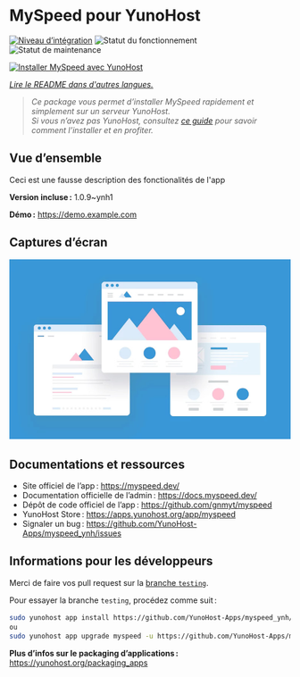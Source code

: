 <!--
Nota bene : ce README est automatiquement généré par <https://github.com/YunoHost/apps/tree/master/tools/readme_generator>
Il NE doit PAS être modifié à la main.
-->

# MySpeed pour YunoHost

[![Niveau d’intégration](https://dash.yunohost.org/integration/myspeed.svg)](https://ci-apps.yunohost.org/ci/apps/myspeed/) ![Statut du fonctionnement](https://ci-apps.yunohost.org/ci/badges/myspeed.status.svg) ![Statut de maintenance](https://ci-apps.yunohost.org/ci/badges/myspeed.maintain.svg)

[![Installer MySpeed avec YunoHost](https://install-app.yunohost.org/install-with-yunohost.svg)](https://install-app.yunohost.org/?app=myspeed)

*[Lire le README dans d'autres langues.](./ALL_README.md)*

> *Ce package vous permet d’installer MySpeed rapidement et simplement sur un serveur YunoHost.*  
> *Si vous n’avez pas YunoHost, consultez [ce guide](https://yunohost.org/install) pour savoir comment l’installer et en profiter.*

## Vue d’ensemble

Ceci est une fausse description des fonctionalités de l'app


**Version incluse :** 1.0.9~ynh1

**Démo :** <https://demo.example.com>

## Captures d’écran

![Capture d’écran de MySpeed](./doc/screenshots/example.jpg)

## Documentations et ressources

- Site officiel de l’app : <https://myspeed.dev/>
- Documentation officielle de l’admin : <https://docs.myspeed.dev/>
- Dépôt de code officiel de l’app : <https://github.com/gnmyt/myspeed>
- YunoHost Store : <https://apps.yunohost.org/app/myspeed>
- Signaler un bug : <https://github.com/YunoHost-Apps/myspeed_ynh/issues>

## Informations pour les développeurs

Merci de faire vos pull request sur la [branche `testing`](https://github.com/YunoHost-Apps/myspeed_ynh/tree/testing).

Pour essayer la branche `testing`, procédez comme suit :

```bash
sudo yunohost app install https://github.com/YunoHost-Apps/myspeed_ynh/tree/testing --debug
ou
sudo yunohost app upgrade myspeed -u https://github.com/YunoHost-Apps/myspeed_ynh/tree/testing --debug
```

**Plus d’infos sur le packaging d’applications :** <https://yunohost.org/packaging_apps>
